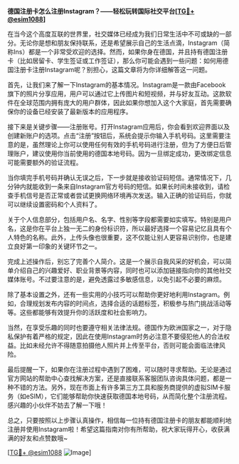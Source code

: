 **德国注册卡怎么注册Instagram？——轻松玩转国际社交平台[[TG💪+ @esim1088](https://t.me/s/esim1088)]**

在当今这个高度互联的世界里，社交媒体已经成为我们日常生活中不可或缺的一部分。无论你是想和朋友保持联系，还是希望展示自己的生活点滴，Instagram（简称Ins）都是一个非常受欢迎的选择。然而，如果你身在德国，并且持有德国注册卡（比如居留卡、学生签证或工作签证），那么你可能会遇到一些问题：如何用德国注册卡注册Instagram呢？别担心，这篇文章将为你详细解答这一问题。

首先，让我们来了解一下Instagram的基本情况。Instagram是一款由Facebook旗下的照片分享应用，用户可以通过它上传图片和短视频，并与好友互动。这款软件在全球范围内拥有庞大的用户群体，因此如果你想加入这个大家庭，首先需要确保你的设备已经安装了最新版本的应用程序。

接下来是关键步骤——注册账号。打开Instagram应用后，你会看到欢迎界面以及创建新账户的选项。点击“注册”按钮后，系统会提示你输入手机号码。这里需要注意的是，虽然理论上你可以使用任何有效的手机号码进行注册，但为了方便日后管理账户，建议使用你当前使用的德国本地号码。因为一旦绑定成功，更改绑定信息可能需要额外的验证流程。

当你填完手机号码并确认无误之后，下一步就是接收验证码短信。通常情况下，几分钟内就能收到一条来自Instagram官方号码的短信。如果长时间未接收到，请检查手机信号是否正常或者尝试更换网络环境再次发送。输入正确的验证码后，你就可以继续设置密码和个人资料了。

关于个人信息部分，包括用户名、名字、性别等字段都需要如实填写。特别是用户名，这是你在平台上独一无二的身份标识符，所以最好选择一个容易记忆且具有个人特色的名称。此外，上传头像也很重要，这不仅能让别人更容易识别你，也是建立良好第一印象的关键环节之一。

完成上述操作后，别忘了完善个人简介。这是一个展示自我风采的好机会，可以简单介绍自己的兴趣爱好、职业背景等内容，同时也可以添加链接指向你的其他社交媒体账号。不过要注意的是，避免透露过多敏感信息，以免引起不必要的麻烦。

除了基本设置之外，还有一些实用的小技巧可以帮助你更好地利用Instagram。例如，合理规划发布内容的时间点，选择合适的话题标签，积极参与热门挑战活动等等。这些都能够有效提升你的活跃度和社会影响力。

当然，在享受乐趣的同时也要遵守相关法律法规。德国作为欧洲国家之一，对于隐私保护有着严格的规定，因此在使用Instagram时务必注意不要侵犯他人的合法权益。比如未经允许不得随意拍摄他人照片并上传至平台，否则可能会面临法律风险。

最后提醒一下，如果你在注册过程中遇到了困难，可以随时寻求帮助。无论是通过官方网站的帮助中心查找解决方案，还是直接联系客服团队咨询具体问题，都是一种不错的方法。另外，现在市面上有许多第三方工具和服务商提供的虚拟SIM卡服务（如eSIM），它们能够帮助你快速获取德国本地号码，从而简化整个注册流程。感兴趣的小伙伴不妨去了解一下哦！

总之，只要按照以上步骤认真操作，相信每一位持有德国注册卡的朋友都能顺利地注册并使用Instagram啦！希望这篇指南对你有所帮助，祝大家玩得开心，收获满满的好友和点赞数哦~ 

[[TG💪+ @esim1088](https://t.me/s/esim1088) ![Image](https://i.postimg.cc/4NQfJmqS/Snipaste-2025-05-13-00-14-12.png)]